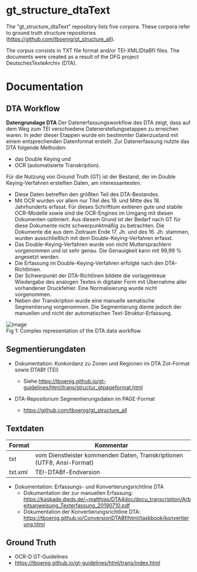 # gt_structure_dtaText

The "gt_structure_dtaText" repository lists five corpora. These corpora refer to ground truth structure repositories (https://github.com/tboenig/gt_structure_all). 

The corpus consists in TXT file format and/or TEI-XML(DtaBf) files.
The documents were created as a result of the DFG project DeutschesTexteArchiv (DTA).

# Documentation
## DTA Workflow
**Datengrundage DTA**
Der Datenerfassungsworkflow des DTA zeigt, dass auf dem Weg zum TEI verschiedene Datenerstellungsetappen zu erreichen waren.
In jeder dieser Etappen wurde ein bestimmter Datenzustand mit einem entsprechenden Datenformat erstellt.
Zur Datenerfassung nutzte das DTA folgende Methoden:
* das Double Keying und 
* OCR (automatisierte Transkription).

Für die Nutzung von Ground Truth (GT) ist der Bestand, der im Double Keying-Verfahren erstellten Daten, am interessantesten.
* Diese Daten betreffen den größten Teil des DTA-Bestandes.
* Mit OCR wurden vor allem nur Titel des 19. und Mitte des 18. Jahrhunderts erfasst. Für dieses Schrifttum exitieren gute und stabile OCR-Modelle sowie sind die OCR-Engines im Umgang mit diesen Dokumenten optimiert. Aus diesem Grund ist der Bedarf nach GT für diese Dokumente nicht schwerpunktmäßig zu betrachten. Die Dokumente die aus dem Zeitraum Ende 17. Jh. und des 16. Jh. stammen, wurden ausschließlich mit dem Double-Keying-Verfahren erfasst.
* Das Double-Keying-Verfahren wurde von nicht Muttersprachlern vorgenommen und ist sehr genau. Die Genauigkeit kann mit 99,99 % angesetzt werden.
* Die Erfassung im Double-Keying-Verfahren erfolgte nach den DTA-Richtlinien.
* Der Schwerpunkt der DTA-Richtlinen bildete die vorlagentreue Wiedergabe des analogen Textes in digitaler Form mit Übernahme aller vorhandener Druckfehler. Eine Normalisierung wurde nicht vorgenommen.
* Neben der Transkription wurde eine manuelle sematische Segmentierung vorgenommen. Die Segmentierung diente jedoch der manuellen und nicht der automatischen Text-Struktur-Erfassung.

![image](https://github.com/tboenig/gt_structure_dtaText/assets/26142921/d9b8edde-1fd9-4823-8a40-23bc9ea968d1)<br/>
Fig 1: Complex representation of the DTA data workflow

## Segmentierungdaten
- Dokumentation: Konkordanz zu Zonen und Regionen im DTA Zot-Format sowie DTABf (TEI) 
  -  Siehe https://tboenig.github.io/gt-guidelines/html/trans/structur_gtpageformat.html

- DTA-Repositorium Segmentierungsdaten im PAGE-Format
  -  https://github.com/tboenig/gt_structure_all  


## Textdaten

| Format           | Kommentar | 
| --------         | --------  | 
| txt              | vom Dienstleister kommenden Daten, Transkriptionen (UTF8, Ansi-Format)                        | 
| txt.xml          | TEI-DTABf-Endversion                                                                          | 


* Dokumentation: Erfassungs- und Konvertierungsrichtline DTA
    * Dokumentation der zur manuellen Erfassung: https://kaskade.dwds.de/~matthias/DTA4doc/docu_transcription/Arbeitsanweisung_Texterfassung_20190710.pdf 
    * Dokumentation der Konvertierungsrichtline DTA: https://tboenig.github.io/ConversionDTABf/html/taskbook/konvertierung.html

## Ground Truth
- OCR-D GT-Guidelines
-   https://tboenig.github.io/gt-guidelines/html/trans/index.html
